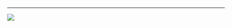 <hr>

<img src="https://github.com/VladimirKostikov/PSM-Php-Simple-MVC/tree/main/public/img/logo.png?raw=true">